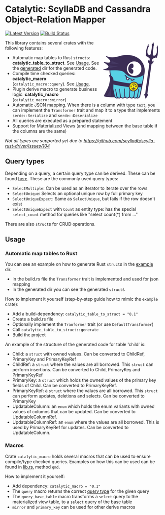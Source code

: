 # Catalytic: ScyllaDB and Cassandra Object-Relation Mapper

[![Latest Version](https://img.shields.io/crates/v/catalytic.svg)](https://crates.io/crates/catalytic)
[![Build Status](https://img.shields.io/github/workflow/status/jasperav/catalytic/Scylla/master)](https://github.com/jasperav/catalytic/actions)

<img src="assets/rust-orm.png" height="200" align="right" title="Rust ORM ScyllaDB logo">
This library contains several crates with the following features:

- Automatic map tables to Rust `struct`s: **catalytic_table_to_struct**. See [Usage](#automatic-map-tables-to-rust).
See the [generated](/catalytic_table_to_struct/example/src/generated) dir for the generated code.
- Compile time checked queries: **catalytic_macro** (`catalytic_macro::query`). See [Usage](#catalytic_macro).
- Plugin derive macro to generate business logic: **catalytic_macro** (`catalytic_macro::mirror`)
- Automatic JSON mapping. When there is a column with type `text`, you can implement the
`Transformer` trait and map it to a type that implements `serde::Serialize` and `serde::Deserialize`
- All queries are executed as a prepared statement
- Support for Materialized Views (and mapping between the base table if the columns are the same)

_Not all types are supported yet due to https://github.com/scylladb/scylla-rust-driver/issues/104_

## Query types
Depending on a query, a certain query type can be derived. These can be found [here](/catalytic/src/query_transform.rs).
These are the commonly used query types:

- `SelectMultiple`: Can be used as an iterator to iterate over the rows
- `SelectUnique`: Selects an optional unique row by full primary key
- `SelectUniqueExpect`: Same as `SelectUnique`, but fails if the row doesn't exist
- `SelectUniqueExpect` with `Count` as entity type: has the special `select_count` method for queries like "select count(*) from ..."

There are also `struct`s for CRUD operations.

## Usage
### Automatic map tables to Rust
You can see an example on how to generate Rust `struct`s in the [example](/catalytic_table_to_struct/example) dir.

- In the build.rs file the `Transformer` trait is implemented and used for json mapping
- In the generated dir you can see the generated `struct`s

How to implement it yourself (step-by-step guide how to mimic the `example` crate):

- Add a build-dependency: `catalytic_table_to_struct = "0.1"`
- Create a build.rs file
- Optionally implement the `Tranformer` trait (or use `DefaultTransformer`)
- Call `catalytic_table_to_struct::generate`
- Build the project

An example of the structure of the generated code for table 'child' is:

- Child: a `struct` with owned values. Can be converted to ChildRef, PrimaryKey and PrimaryKeyRef
- ChildRef: a `struct` where the values are all borrowed. This `struct` can perform insertions. Can be converted to Child, PrimaryKey and PrimaryKeyRef
- PrimaryKey: a `struct` which holds the owned values of the primary key fields of Child. Can be converted to PrimaryKeyRef.
- PrimaryKeyRef: a `struct` where the values are all borrowed. This `struct` can perform updates, deletions and selects. Can be converted to PrimaryKey
- UpdatableColumn: an `enum` which holds the enum variants with owned values of columns that can be updated. Can be converted to UpdatableColumnRef.
- UpdatableColumnRef: an `enum` where the values are all borrowed. This is used by PrimaryKeyRef for updates. Can be converted to UpdatableColumn.

### Macros
Crate `catalytic_macro` holds several macros that can be used to ensure compile/type checked queries.
Examples on how this can be used can be found in [lib.rs](/catalytic_table_to_struct/example/src/lib.rs), method `qmd`.

How to implement it yourself:
- Add dependency: `catalytic_macro = "0.1"`
- The `query` macro returns the correct [query type](#query-types) for the given query
- The `query_base_table` macro transforms a `select` query to the materialized view table, to a `select` query of the base table
- `mirror` and `primary_key` can be used for other derive macros
